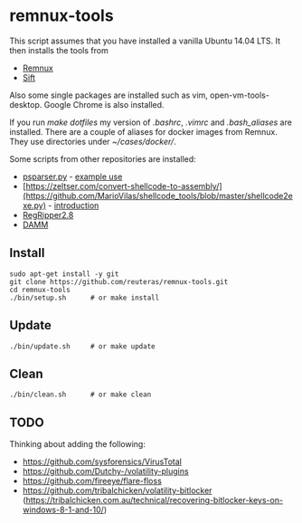 # remnux-tools

This script assumes that you have installed a vanilla Ubuntu 14.04 LTS. It then installs the tools from

* [Remnux](https://remnux.org)
* [Sift](https://github.com/sans-dfir/sift-bootstrap)

Also some single packages are installed such as vim, open-vm-tools-desktop. Google Chrome is also installed.

If you run *make dotfiles* my version of _.bashrc_, _.vimrc_ and _.bash_aliases_  are installed. There are a couple of aliases for docker images from Remnux. They use directories under _~/cases/docker/<tool name>_.

Some scripts from other repositories are installed:
* [psparser.py](https://github.com/phishme/malware_analysis/blob/master/scripts/psparser.py) - [example use](http://phishme.com/powerpoint-and-custom-actions/)
* [https://zeltser.com/convert-shellcode-to-assembly/](https://github.com/MarioVilas/shellcode_tools/blob/master/shellcode2exe.py) - [introduction](https://zeltser.com/convert-shellcode-to-assembly/)
* [RegRipper2.8](https://github.com/keydet89/RegRipper2.8)
* [DAMM](https://n0where.net/malware-analysis-damm/)

## Install

    sudo apt-get install -y git
    git clone https://github.com/reuteras/remnux-tools.git
    cd remnux-tools
    ./bin/setup.sh      # or make install

## Update

    ./bin/update.sh     # or make update

## Clean

    ./bin/clean.sh      # or make clean

## TODO

Thinking about adding the following:

* https://github.com/sysforensics/VirusTotal
* https://github.com/Dutchy-/volatility-plugins
* https://github.com/fireeye/flare-floss
* https://github.com/tribalchicken/volatility-bitlocker (https://tribalchicken.com.au/technical/recovering-bitlocker-keys-on-windows-8-1-and-10/)
